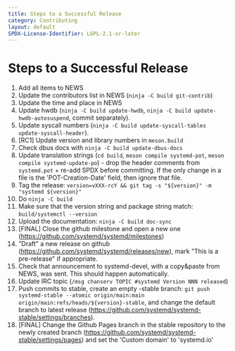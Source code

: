 ```yaml
---
title: Steps to a Successful Release
category: Contributing
layout: default
SPDX-License-Identifier: LGPL-2.1-or-later
---
```


# Steps to a Successful Release

1. Add all items to NEWS
2. Update the contributors list in NEWS (`ninja -C build git-contrib`)
3. Update the time and place in NEWS
4. Update hwdb (`ninja -C build update-hwdb`, `ninja -C build update-hwdb-autosuspend`, commit separately).
5. Update syscall numbers (`ninja -C build update-syscall-tables update-syscall-header`).
6. [RC1] Update version and library numbers in `meson.build`
7. Check dbus docs with `ninja -C build update-dbus-docs`
8. Update translation strings (`cd build`, `meson compile systemd-pot`, `meson compile systemd-update-po`) - drop the header comments from `systemd.pot` + re-add SPDX before committing. If the only change in a file is the 'POT-Creation-Date' field, then ignore that file.
9. Tag the release: `version=vXXX-rcY && git tag -s "${version}" -m "systemd ${version}"`
10. Do `ninja -C build`
11. Make sure that the version string and package string match: `build/systemctl --version`
12. Upload the documentation: `ninja -C build doc-sync`
13. [FINAL] Close the github milestone and open a new one (https://github.com/systemd/systemd/milestones)
14. "Draft" a new release on github (https://github.com/systemd/systemd/releases/new), mark "This is a pre-release" if appropriate.
15. Check that announcement to systemd-devel, with a copy&paste from NEWS, was sent. This should happen automatically.
16. Update IRC topic (`/msg chanserv TOPIC #systemd Version NNN released`)
17. Push commits to stable, create an empty -stable branch: `git push systemd-stable --atomic origin/main:main origin/main:refs/heads/${version}-stable`, and change the default branch to latest release (https://github.com/systemd/systemd-stable/settings/branches).
18. [FINAL] Change the Github Pages branch in the stable repository to the newly created branch (https://github.com/systemd/systemd-stable/settings/pages) and set the 'Custom domain' to 'systemd.io'
